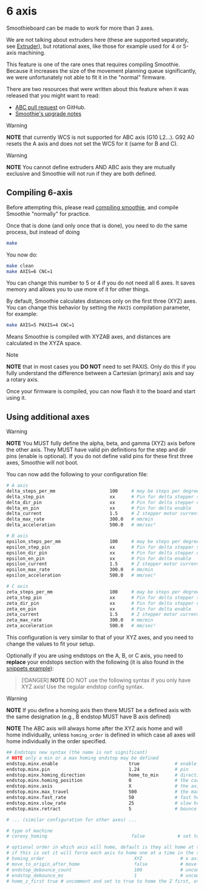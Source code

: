 
# 6 axis

Smoothieboard can be made to work for more than 3 axes.

We are not talking about extruders here (these are supported separately, see [Extruder](extruder.md)), but rotational axes, like those for example used for 4 or 5-axis machining.

This feature is one of the rare ones that requires compiling Smoothie. Because it increases the size of the movement planning queue significantly, we were unfortunately not able to fit it in the "normal" firmware.

There are two resources that were written about this feature when it was released that you might want to read:
* [ABC pull request](https://github.com/Smoothieware/Smoothieware/pull/1055) on GitHub.
* [Smoothie's upgrade notes](https://github.com/smoothieware/smoothieware/blob/edge/upgrade-notes.md)

> [!WARNING]
> **NOTE** that currently WCS is not supported for ABC axis (G10 L2...). G92 A0 resets the A axis and does not set the WCS for it (same for B and C).

> [!WARNING]
> **NOTE** You cannot define extruders AND ABC axis they are mutually exclusive and Smoothie will not run if they are both defined.

## Compiling 6-axis

Before attempting this, please read [compiling smoothie](compiling-smoothie.md), and compile Smoothie "normally" for practice.

Once that is done (and only once that is done), you need to do the same process, but instead of doing 

```bash
make
```

You now do:

```bash
make clean
make AXIS=6 CNC=1
```

You can change this number to 5 or 4 if you do not need all 6 axes. It saves memory and allows you to use more of it for other things.

By default, Smoothie calculates distances only on the first three (XYZ) axes. You can change this behavior by setting the `PAXIS` compilation parameter, for example:

```bash
make AXIS=5 PAXIS=4 CNC=1
```

Means Smoothie is compiled with XYZAB axes, and distances are calculated in the XYZA space.

> [!NOTE]
> **NOTE** that in most cases you **DO NOT** need to set PAXIS. Only do this if you fully understand the difference between a Cartesian (primary) axis and say a rotary axis.

Once your firmware is compiled, you can now flash it to the board and start using it.

## Using additional axes

> [!WARNING]
> **NOTE** You MUST fully define the alpha, beta, and gamma (XYZ) axis before the other axis. They MUST have valid pin definitions for the step and dir pins (enable is optional). If you do not define valid pins for these first three axes, Smoothie will not boot.

You can now add the following to your configuration file:

```bash
# A axis
delta_steps_per_mm                    100     # may be steps per degree for example
delta_step_pin                        xx      # Pin for delta stepper step signal
delta_dir_pin                         xx      # Pin for delta stepper direction
delta_en_pin                          xx      # Pin for delta enable
delta_current                         1.5     # Z stepper motor current
delta_max_rate                        300.0   # mm/min
delta_acceleration                    500.0   # mm/sec²

# B axis
epsilon_steps_per_mm                  100     # may be steps per degree for example
epsilon_step_pin                      xx      # Pin for delta stepper step signal
epsilon_dir_pin                       xx      # Pin for delta stepper direction
epsilon_en_pin                        xx      # Pin for delta enable
epsilon_current                       1.5     # Z stepper motor current
epsilon_max_rate                      300.0   # mm/min
epsilon_acceleration                  500.0   # mm/sec²

# C axis
zeta_steps_per_mm                     100     # may be steps per degree for example
zeta_step_pin                         xx      # Pin for delta stepper step signal
zeta_dir_pin                          xx      # Pin for delta stepper direction
zeta_en_pin                           xx      # Pin for delta enable
zeta_current                          1.5     # Z stepper motor current
zeta_max_rate                         300.0   # mm/min
zeta_acceleration                     500.0   # mm/sec²
```

This configuration is very similar to that of your XYZ axes, and you need to change the values to fit your setup.

Optionally if you are using endstops on the A, B, or C axis, you need to **replace** your endstops section with the following (it is also found in the [snippets example](https://github.com/Smoothieware/Smoothieware/blob/edge/ConfigSamples/Snippets/abc-endstop.config)):

> [!DANGER]
> **NOTE** DO NOT use the following syntax if you only have XYZ axis! Use the regular endstop config syntax.

> [!WARNING]
> **NOTE** If you define a homing axis then there MUST be a defined axis with the same designation (e.g., B endstop MUST have B axis defined)

**NOTE** The ABC axis will always home after the XYZ axis home and will home individually, unless `homing_order` is defined in which case all axes will home individually in the order specified.

```bash
## Endstops new syntax (the name is not significant)
# NOTE only a min or a max homing endstop may be defined
endstop.minx.enable                          true             # enable an endstop
endstop.minx.pin                             1.24             # pin
endstop.minx.homing_direction                home_to_min      # direction it moves to the endstop
endstop.minx.homing_position                 0                # the cartesian coordinate this is set to when it homes
endstop.minx.axis                            X                # the axis designator
endstop.minx.max_travel                      500              # the maximum travel in mm before it times out
endstop.minx.fast_rate                       50               # fast homing rate in mm/sec
endstop.minx.slow_rate                       25               # slow homing rate in mm/sec
endstop.minx.retract                         5                # bounce off endstop in mm

# ... (similar configuration for other axes) ...

# type of machine
# corexy_homing                               false            # set to true if homing on an hbot or corexy

# optional order in which axis will home, default is they all home at the same time,
# if this is set it will force each axis to home one at a time in the specified order
# homing_order                                 XYZ              # x axis followed by y then z last
# move_to_origin_after_home                    false            # move XY to 0,0 after homing
# endstop_debounce_count                       100              # uncomment if you get noise on your endstops, default is 100
# endstop_debounce_ms                          1                # uncomment if you get noise on your endstops, default is 1 millisecond debounce
# home_z_first true # uncomment and set to true to home the Z first, otherwise Z homes after XY
```
